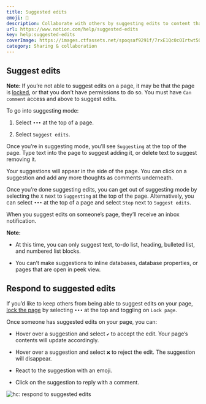 ```yaml
---
title: Suggested edits
emoji: 📝
description: Collaborate with others by suggesting edits to content that you’re working on together 📝
url: https://www.notion.com/help/suggested-edits
key: help:suggested-edits
coverImage: https://images.ctfassets.net/spoqsaf9291f/7rxE1Qc0cOIrtwt5OYumdO/53e57f19fc4b733a95f744ca00728991/Group_81.png
category: Sharing & collaboration
---
```


## Suggest edits

**Note:&#x20;**&#x49;f you’re not able to suggest edits on a page, it may be that the page is [locked](https://www.notion.com/help/collaborate-within-a-workspace#lock-pages-and-databases), or that you don’t have permissions to do so. You must have `Can comment` access and above to suggest edits.

To go into suggesting mode:

1. Select `•••` at the top of a page.

2. Select<!-- --> `Suggest edits`.

Once you’re in suggesting mode, you’ll see `Suggesting` at the top of the page. Type text into the page to suggest adding it, or delete text to suggest removing it.

Your suggestions will appear in the side of the page. You can click on a suggestion and add any more thoughts as comments underneath.

Once you’re done suggesting edits, you can get out of suggesting mode by selecting the `X` next to `Suggesting` at the top of the page. Alternatively, you can select `•••` at the top of a page and select `Stop` next to `Suggest edits`.

When you suggest edits on someone’s page, they’ll receive an inbox notification.

**Note:**

* At this time, you can only suggest text, to-do list, heading, bulleted list, and numbered list blocks.

* You can’t make suggestions to inline databases, database properties, or pages that are open in peek view.

## Respond to suggested edits

If you’d like to keep others from being able to suggest edits on your page, [lock the page](https://www.notion.com/help/collaborate-within-a-workspace#lock-pages-and-databases) by selecting `•••` at the top and toggling on `Lock page`.

Once someone has suggested edits on your page, you can:

* Hover over a suggestion and select `✔️` to accept the edit. Your page’s contents will update accordingly.

* Hover over a suggestion and select `❌` to reject the edit. The suggestion will disappear.

* React to the suggestion with an emoji.

* Click on the suggestion to reply with a comment.

![hc: respond to suggested edits](https://images.ctfassets.net/spoqsaf9291f/7pfnhfB3faOjSzeiMhBzcR/98b5e875a26211168cc19e31b5118383/Group_82.png)
